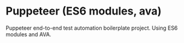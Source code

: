 # Puppeteer (ES6 modules, ava)
Puppeteer end-to-end test automation boilerplate project. Using ES6 modules and AVA.
